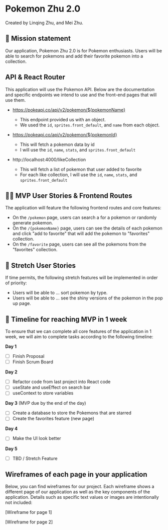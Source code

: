 # Pokemon Zhu 2.0

Created by Linqing Zhu, and Mei Zhu.

## 🚀 Mission statement

Our application, Pokemon Zhu 2.0 is for Pokemon enthusiasts. Users will be able to search for pokemons and add their favorite pokemon into a collection. 

## API & React Router

This application will use the Pokemon API. Below are the documentation and specific endpoints we intend to use and the front-end pages that will use them.

- https://pokeapi.co/api/v2/pokemon/${pokemonName}
  - This endpoint provided us with an object. 
  - We used the `id`, `sprites.front_default`, and `name` from each object. 

- https://pokeapi.co/api/v2/pokemon/${pokemonId}
  - This will fetch a pokemon data by id
  - I will use the `id`, `name`, `stats`, and `sprites.front_default`

- http://localhost:4000/likeCollection
  - This will fetch a list of pokemon that user added to favorite
  - For each like collection, I will use the `id`, `name`, `stats`, and `sprites.front_default`

## 👩‍💻 MVP User Stories & Frontend Routes

The application will feature the following frontend routes and core features:

* On the `/pokemon` page, users can search a for a pokemon or randomly generate pokemon.
* On the `/{pokemonName}` page, users can see the details of each pokemon and click "add to favorite" that will add the pokemon to "favorites" collection.
* On the `/favorite` page, users can see all the pokemons from the "favorites" collection.

## 🤔 Stretch User Stories

If time permits, the following stretch features will be implemented in order of priority:

* Users will be able to ... sort pokemon by type. 
* Users will be able to ... see the shiny versions of the pokemon in the pop up page.

## 📆 Timeline for reaching MVP in 1 week

To ensure that we can complete all core features of the application in 1 week, we will aim to complete tasks according to the following timeline:

**Day 1**
- [ ] Finish Proposal 
- [ ] Finish Scrum Board 

**Day 2**
- [ ] Refactor code from last project into React code 
- [ ] useState and useEffect on search bar 
- [ ] useContext to store variables 

**Day 3** (MVP due by the end of the day)
- [ ] Create a database to store the Pokemons that are starred
- [ ] Create the favorites feature (new page) 

**Day 4**
- [ ] Make the UI look better 

**Day 5**
- [ ] TBD / Stretch Feature 

## Wireframes of each page in your application

Below, you can find wireframes for our project. Each wireframe shows a different page of our application as well as the key components of the application. Details such as specific text values or images are intentionally not included:

[Wireframe for page 1]

[Wireframe for page 2]
